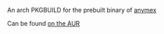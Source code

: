 An arch PKGBUILD for the prebuilt binary of  [anymex](https://github.com/RyanYuuki/AnymeX)

Can be found [on the AUR](https://aur.archlinux.org/packages/anymex-bin)

